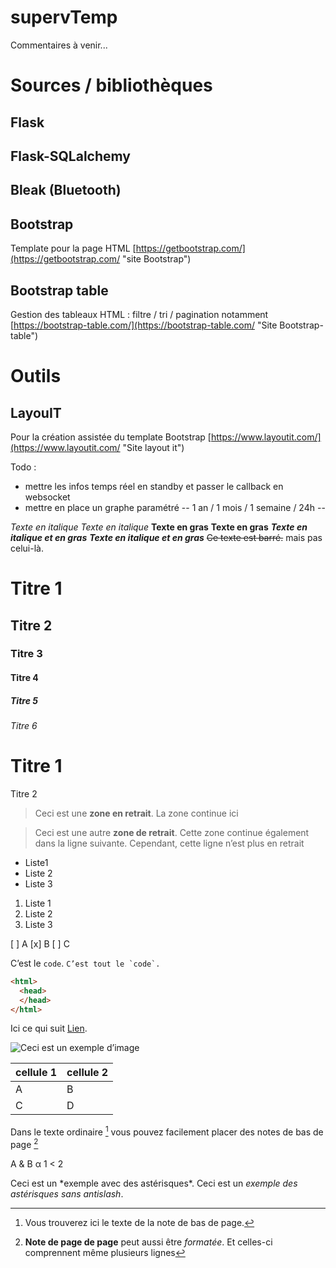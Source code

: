 # supervTemp

Commentaires à venir...

# Sources / bibliothèques
## Flask

## Flask-SQLalchemy

## Bleak (Bluetooth)

## Bootstrap
Template pour la page HTML
[https://getbootstrap.com/](https://getbootstrap.com/ "site Bootstrap")

## Bootstrap table
Gestion des tableaux HTML : filtre / tri / pagination notamment
[https://bootstrap-table.com/](https://bootstrap-table.com/ "Site Bootstrap-table")

# Outils
## LayouIT
Pour la création assistée du template Bootstrap
[https://www.layoutit.com/](https://www.layoutit.com/ "Site layout it")


Todo :
- mettre les infos temps réel en standby et passer le callback en websocket
- mettre en place un graphe paramétré 
-- 1 an / 1 mois / 1 semaine / 24h
-- 


*Texte en italique*
_Texte en italique_
**Texte en gras**
__Texte en gras__
***Texte en italique et en gras***
___Texte en italique et en gras___
~~Ce texte est barré.~~ mais pas celui-là.
#  Titre 1
## Titre 2
###  Titre 3
#### Titre 4
#####  Titre 5
###### Titre 6

Titre 1
=
Titre 2

>Ceci est une **zone en retrait**.
>La zone continue ici

>Ceci est une autre **zone de retrait**.
Cette zone continue également dans la ligne suivante.
Cependant, cette ligne n’est plus en retrait

- Liste1
- Liste 2
- Liste 3

1. Liste 1
2. Liste 2
3. Liste 3

[ ] A
[x] B
[ ] C

C’est le `code`.
``C’est tout le `code`.``

```html
<html>
  <head>
  </head>
</html>
```

Ici ce qui suit [Lien](https://example.com/ "titre de lien optionnel").

![Ceci est un exemple d’image](https://example.com/bild.jpg)

|cellule 1|cellule 2|
|--------|--------|
|    A    |    B    |
|    C    |    D    |

Dans le texte ordinaire [^1] vous pouvez facilement placer des notes de bas de page [^2]
[^1]: Vous trouverez ici le texte de la note de bas de page.
 [^2]: **Note de page de page** peut aussi être *formatée*.
Et celles-ci comprennent même plusieurs lignes

A & B
&alpha;
1 < 2
<p>

Ceci est un \*exemple avec des astérisques\*.
Ceci est un *exemple des astérisques sans antislash*.